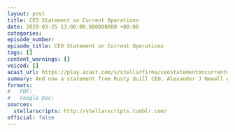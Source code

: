 ```yaml
---
layout: post
title: CEO Statement on Current Operations
date: 2020-03-25 13:00:00.000000000 +00:00
categories: 
episode_number: 
episode_title: CEO Statement on Current Operations
tags: []
content_warnings: []
voiced: []
acast_url: https://play.acast.com/s/stellarfirma/ceostatementoncurrentoperations
summary: And now a statement from Rusty Quill CEO, Alexander J Newall with some updates on the current state of operations at Rusty Towers, as of 25th March 2020. <br/>...
formats:
#   PDF: 
#   Google Doc: 
sources:
  stellarscripts: http://stellarscripts.tumblr.com/
official: false
---
```


